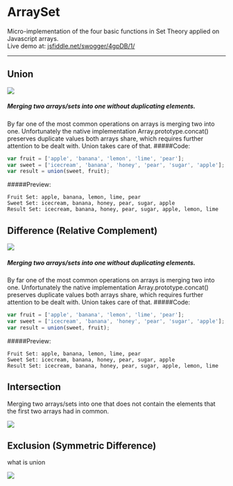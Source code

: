 ArraySet
========
Micro-implementation of the four basic functions in Set Theory applied on Javascript arrays.
<br/>Live demo at: <a href='http://jsfiddle.net/swogger/4gpDB/1/' target='_blank'>jsfiddle.net/swogger/4gpDB/1/</a>
________



Union
--------


<img src='http://upload.wikimedia.org/wikipedia/commons/3/30/Venn0111.svg'/>

##### Merging two arrays/sets into one without duplicating elements.

By far one of the most common operations on arrays is merging two into one. Unfortunately the native implementation Array.prototype.concat() preserves duplicate values both arrays share, which requires further attention to be dealt with. Union takes care of that. 
#####Code:
```javascript
var fruit = ['apple', 'banana', 'lemon', 'lime', 'pear'];
var sweet = ['icecream', 'banana', 'honey', 'pear', 'sugar', 'apple'];
var result = union(sweet, fruit);
```
#####Preview:
```
Fruit Set: apple, banana, lemon, lime, pear
Sweet Set: icecream, banana, honey, pear, sugar, apple
Result Set: icecream, banana, honey, pear, sugar, apple, lemon, lime
```


Difference (Relative Complement)
--------


<img src='http://upload.wikimedia.org/wikipedia/commons/e/e6/Venn0100.svg'/>

##### Merging two arrays/sets into one without duplicating elements.

By far one of the most common operations on arrays is merging two into one. Unfortunately the native implementation Array.prototype.concat() preserves duplicate values both arrays share, which requires further attention to be dealt with. Union takes care of that. 
#####Code:
```javascript
var fruit = ['apple', 'banana', 'lemon', 'lime', 'pear'];
var sweet = ['icecream', 'banana', 'honey', 'pear', 'sugar', 'apple'];
var result = union(sweet, fruit);
```
#####Preview:
```
Fruit Set: apple, banana, lemon, lime, pear
Sweet Set: icecream, banana, honey, pear, sugar, apple
Result Set: icecream, banana, honey, pear, sugar, apple, lemon, lime
```

Intersection
--------
Merging two arrays/sets into one that does not contain the elements that the first two arrays had in common.

<img src='http://upload.wikimedia.org/wikipedia/commons/9/99/Venn0001.svg'/>

Exclusion (Symmetric Difference)
--------
what is union

<img src='http://upload.wikimedia.org/wikipedia/commons/4/46/Venn0110.svg'/>
